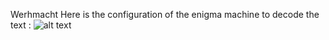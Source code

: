 Werhmacht
Here is the configuration of the enigma machine to decode the text :
![alt text](https://imgur.com/a/F2RZtgK)
